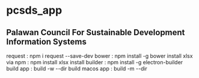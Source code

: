 # pcsds_app
<h2>Palawan Council For Sustainable Development Information Systems</h2>

request : npm i request --save-dev
bower : npm install -g bower
install xlsx via npm : npm install xlsx
install builder : npm install -g electron-builder
build app : build -w --dir
build macos app : build -m --dir